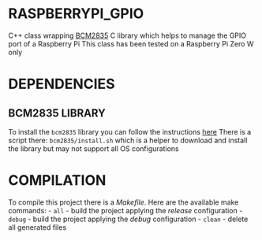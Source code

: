 # RASPBERRYPI_GPIO
C++ class wrapping [BCM2835](http://www.airspayce.com/mikem/bcm2835) C library which helps to manage the GPIO port of a Raspberry Pi
This class has been tested on a Raspberry Pi Zero W only

# DEPENDENCIES
## BCM2835 LIBRARY
To install the `bcm2835` library you can follow the instructions [here](http://www.airspayce.com/mikem/bcm2835)
There is a script there: `bcm2835/install.sh` which is a helper to download and install the library but may not support all OS configurations

# COMPILATION
To compile this project there is a *Makefile*. Here are the available make commands:
    - `all`   - build the project applying the *release* configuration
    - `debug` - build the project applying the *debug* configuration
    - `clean` - delete all generated files
